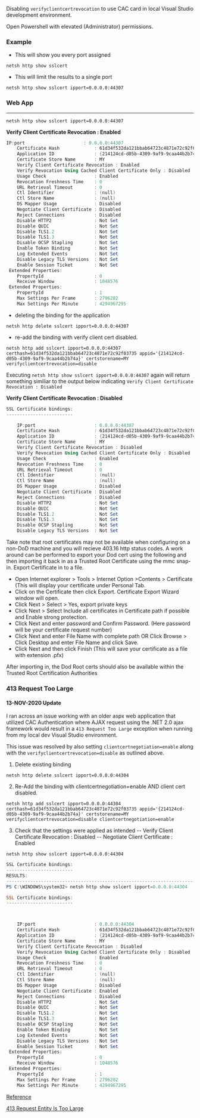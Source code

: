 
Disabling `verifyclientcertrevocation` to use CAC card in local Visual Studio development environment.

Open Powershell with elevated (Administrator) permissions.

### Example 
* This will show you every port assigned

`netsh http show sslcert`

* This will limit the results to a single port
 
 `netsh http show sslcert ipport=0.0.0.0:44307`


### Web App
---------------

`netsh http show sslcert ipport=0.0.0.0:44307`

**Verify Client Certificate Revocation : Enabled**
```powershell
IP:port                      : 0.0.0.0:44307
    Certificate Hash             : 61d34f532da121bbab64723c4871e72c92f03735
    Application ID               : {214124cd-d05b-4309-9af9-9caa44b2b74a}
    Certificate Store Name       : MY
    Verify Client Certificate Revocation : Enabled
    Verify Revocation Using Cached Client Certificate Only : Disabled
    Usage Check                  : Enabled
    Revocation Freshness Time    : 0
    URL Retrieval Timeout        : 0
    Ctl Identifier               : (null)
    Ctl Store Name               : (null)
    DS Mapper Usage              : Disabled
    Negotiate Client Certificate : Disabled
    Reject Connections           : Disabled
    Disable HTTP2                : Not Set
    Disable QUIC                 : Not Set
    Disable TLS1.2               : Not Set
    Disable TLS1.3               : Not Set
    Disable OCSP Stapling        : Not Set
    Enable Token Binding         : Not Set
    Log Extended Events          : Not Set
    Disable Legacy TLS Versions  : Not Set
    Enable Session Ticket        : Not Set
 Extended Properties:
    PropertyId                   : 0
    Receive Window               : 1048576
 Extended Properties:
    PropertyId                   : 1
    Max Settings Per Frame       : 2796202
    Max Settings Per Minute      : 4294967295
```

* deleting the binding for the application

`netsh http delete sslcert ipport=0.0.0.0:44307`

* re-add the binding with  verify client cert disabled.  

`netsh http add sslcert ipport=0.0.0.0:44307 certhash=61d34f532da121bbab64723c4871e72c92f03735 appid='{214124cd-d05b-4309-9af9-9caa44b2b74a}' certstorename=MY verifyclientcertrevocation=disable`

Executing `netsh http show sslcert ipport=0.0.0.0:44307` again will return something similiar to the output below indicating `Verify Client Certificate Revocation : Disabled`

**Verify Client Certificate Revocation : Disabled**
```powershell
SSL Certificate bindings:
-------------------------

    IP:port                      : 0.0.0.0:44307
    Certificate Hash             : 61d34f532da121bbab64723c4871e72c92f03735
    Application ID               : {214124cd-d05b-4309-9af9-9caa44b2b74a}
    Certificate Store Name       : MY
    Verify Client Certificate Revocation : Disabled
    Verify Revocation Using Cached Client Certificate Only : Disabled
    Usage Check                  : Enabled
    Revocation Freshness Time    : 0
    URL Retrieval Timeout        : 0
    Ctl Identifier               : (null)
    Ctl Store Name               : (null)
    DS Mapper Usage              : Disabled
    Negotiate Client Certificate : Disabled
    Reject Connections           : Disabled
    Disable HTTP2                : Not Set
    Disable QUIC                 : Not Set
    Disable TLS1.2               : Not Set
    Disable TLS1.3               : Not Set
    Disable OCSP Stapling        : Not Set
    Disable Legacy TLS Versions  : Not Set
```
Take note that root certificates may not be available when configuring on a non-DoD machine and you will recieve 403.16 http status codes.  A work around can be performed to export your Dod cert using the following and then importing it back in as a Trusted Root Certificate using the mmc snap-in.
Export Certificate in to a file.
* Open Internet explorer > Tools > Internet Option >Contents >
Certificate (This will display your certificate under Personal Tab.
* Click on the Certificate then click Export. Certificate Export Wizard window
will open.
* Click Next > Select > Yes, export private keys
* Click Next > Select Include all certificates in Certificate path if possible
and Enable strong protection.
* Click Next and enter password and Confirm Password. (Here password
will be your certificate request number)
* Click Next and enter File Name with complete path OR Click Browse > Click Desktop and enter File Name and click Save.
* Click Next and then click Finish
(This will save your certificate as a file with extension .pfx) 

After importing in, the Dod Root certs should also be available within the Trusted Root Certification Authorities


### 413 Request Too Large
#### 13-NOV-2020 Update

I ran across an issue working with an older aspx web application that utilized CAC Authentication where AJAX request 
using the .NET 2.0 ajax framework would result in a  `413 Request Too Large` exception when running from my local dev Visual Studio environment.

This issue was resolved by also setting `clientcertnegotiation=enable` along with the `verifyclientcertrevocation=disable` as outlined above.

1) Delete existing binding
 
`netsh http delete sslcert ipport=0.0.0.0:44304`

2) Re-Add the binding with clientcertnegotiation=enable AND client cert disabled.

 `netsh http add sslcert ipport=0.0.0.0:44304 certhash=61d34f532da121bbab64723c4871e72c92f03735 appid='{214124cd-d05b-4309-9af9-9caa44b2b74a}' certstorename=MY verifyclientcertrevocation=disable clientcertnegotiation=enable`

3) Check that the settings were applied as intended
-- Verify Client Certificate Revocation : Disabled
-- Negotiate Client Certificate : Enabled

`netsh http show sslcert ipport=0.0.0.0:44304`



```powershell
SSL Certificate bindings:
-------------------------
RESULTS:
------------------------------------------------------------------------
PS C:\WINDOWS\system32> netsh http show sslcert ipport=0.0.0.0:44304

SSL Certificate bindings:
-------------------------



    IP:port                      : 0.0.0.0:44304
    Certificate Hash             : 61d34f532da121bbab64723c4871e72c92f03735
    Application ID               : {214124cd-d05b-4309-9af9-9caa44b2b74a}
    Certificate Store Name       : MY
    Verify Client Certificate Revocation : Disabled
    Verify Revocation Using Cached Client Certificate Only : Disabled
    Usage Check                  : Enabled
    Revocation Freshness Time    : 0
    URL Retrieval Timeout        : 0
    Ctl Identifier               : (null)
    Ctl Store Name               : (null)
    DS Mapper Usage              : Disabled
    Negotiate Client Certificate : Enabled
    Reject Connections           : Disabled
    Disable HTTP2                : Not Set
    Disable QUIC                 : Not Set
    Disable TLS1.2               : Not Set
    Disable TLS1.3               : Not Set
    Disable OCSP Stapling        : Not Set
    Enable Token Binding         : Not Set
    Log Extended Events          : Not Set
    Disable Legacy TLS Versions  : Not Set
    Enable Session Ticket        : Not Set
 Extended Properties:
    PropertyId                   : 0
    Receive Window               : 1048576
 Extended Properties:
    PropertyId                   : 1
    Max Settings Per Frame       : 2796202
    Max Settings Per Minute      : 4294967295

```



[Reference](https://support.microsoft.com/en-us/help/942061/error-message-when-you-visit-a-web-site-that-is-hosted-on-iis-7-0-http)

[413 Request Entity Is Too Large](http://forums.newatlanta.com/messages.cfm?threadid=554611A2-E03F-43DB-92F996F4B6222BC0&#top)

